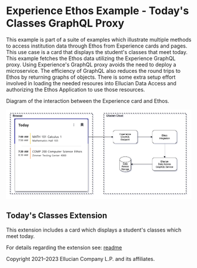 # Experience Ethos Example - Today's Classes GraphQL Proxy

This example is part of a suite of examples which illustrate multiple methods to access institution data through Ethos from Experience cards and pages. This use case is a card that displays the student's classes that meet today. This example fetches the Ethos data utilizing the Experience GraphQL proxy. Using Experience's GraphQL proxy avoids the need to deploy a microservice. The efficiency of GraphQL also reduces the round trips to Ethos by returning graphs of objects. There is some extra setup effort involved in loading the needed resoures into Ellucian Data Access and authorizing the Ethos Application to use those resources.

Diagram of the interaction between the Experience card and Ethos.

![](docs/images/Todays-Classes-Experience-GraphQL-Proxy.png)

## Today's Classes Extension

This extension includes a card which displays a student's classes which meet today.

For details regarding the extension see: [readme](extension/README.md)

Copyright 2021–2023 Ellucian Company L.P. and its affiliates.
